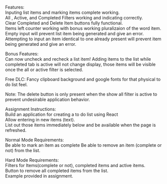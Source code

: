 Features:  
Inputing list items and marking items complete working.    
All , Active, and Completed Filters working and indicating correctly.   
Clear Completed and Delete Item buttons fully functional.    
Items left counter working with bonus working pluralizaion of the word item.
Empty input will prevent list item being generated and give an error.
Attempting to input an item identical to one already present will prevent item being generated and give an error.    

Bonus Features:  
Can now uncheck and recheck a list item!
Adding items to the list while completed tab is active will not change display, those items will be visible once the all or active filter is selected. 

Free DLC:
Fancy clipboard background and google fonts for that physical to do list feel.

Note:
The delete button is only present when the show all filter is active to prevent undesirable application behavior.   

Assignment Instructions:  
Build an application for creating a to do list using React  
Allow entering in new items (text).    
List out those items immediately below and be available when the page is refreshed.  

Normal Mode Requirements:  
Be able to mark an item as complete
Be able to remove an item (complete or not) from the list.  

Hard Mode Requirements:  
Filters for Items(complete or not), completed items and active items.  
Button to remove all completed items from the list.  
Example provided in assignment.